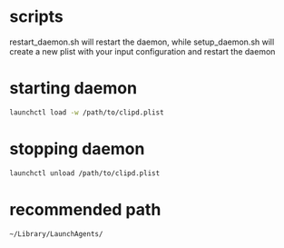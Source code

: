 # scripts
restart_daemon.sh will restart the daemon, while setup_daemon.sh will create a new plist with your input configuration and restart the daemon
# starting daemon
```bash
launchctl load -w /path/to/clipd.plist
```

# stopping daemon
```bash
launchctl unload /path/to/clipd.plist
```
# recommended path
```bash
~/Library/LaunchAgents/
```
